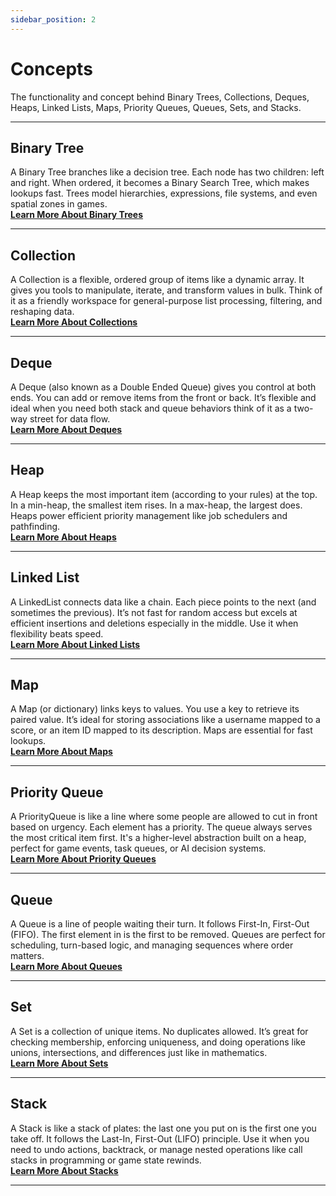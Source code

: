 ```yaml
---
sidebar_position: 2
---
```


# Concepts

The functionality and concept behind Binary Trees, Collections, Deques, Heaps, Linked Lists, Maps, Priority Queues, Queues, Sets, and Stacks.

---

## Binary Tree

A Binary Tree branches like a decision tree. Each node has two children: left and right. When ordered, it becomes a Binary Search Tree, which makes lookups fast. Trees model hierarchies, expressions, file systems, and even spatial zones in games. <br/> **[Learn More About Binary Trees](https://www.programiz.com/dsa/binary-tree)**

---

## Collection

A Collection is a flexible, ordered group of items like a dynamic array. It gives you tools to manipulate, iterate, and transform values in bulk. Think of it as a friendly workspace for general-purpose list processing, filtering, and reshaping data. <br/> **[Learn More About Collections](https://www.programiz.com/java-programming/collection-interface)**

---

## Deque

A Deque (also known as a Double Ended Queue) gives you control at both ends. You can add or remove items from the front or back. It’s flexible and ideal when you need both stack and queue behaviors think of it as a two-way street for data flow. <br/> **[Learn More About Deques](https://www.programiz.com/dsa/deque)**

---

## Heap

A Heap keeps the most important item (according to your rules) at the top. In a min-heap, the smallest item rises. In a max-heap, the largest does. Heaps power efficient priority management like job schedulers and pathfinding. <br/> **[Learn More About Heaps](https://www.programiz.com/dsa/heap-data-structure)**

---

## Linked List

A LinkedList connects data like a chain. Each piece points to the next (and sometimes the previous). It’s not fast for random access but excels at efficient insertions and deletions especially in the middle. Use it when flexibility beats speed. <br/> **[Learn More About Linked Lists](https://www.programiz.com/dsa/linked-list)**

---

## Map

A Map (or dictionary) links keys to values. You use a key to retrieve its paired value. It’s ideal for storing associations like a username mapped to a score, or an item ID mapped to its description. Maps are essential for fast lookups. <br/> **[Learn More About Maps](https://www.programiz.com/cpp-programming/map)**

---

## Priority Queue

A PriorityQueue is like a line where some people are allowed to cut in front based on urgency. Each element has a priority. The queue always serves the most critical item first. It's a higher-level abstraction built on a heap, perfect for game events, task queues, or AI decision systems. <br/> **[Learn More About Priority Queues](https://www.programiz.com/dsa/priority-queue)**

---

## Queue

A Queue is a line of people waiting their turn. It follows First-In, First-Out (FIFO). The first element in is the first to be removed. Queues are perfect for scheduling, turn-based logic, and managing sequences where order matters. <br/> **[Learn More About Queues](https://www.programiz.com/dsa/queue)**

---

## Set

A Set is a collection of unique items. No duplicates allowed. It’s great for checking membership, enforcing uniqueness, and doing operations like unions, intersections, and differences just like in mathematics. <br/> **[Learn More About Sets](https://www.programiz.com/java-programming/set)**

---

## Stack

A Stack is like a stack of plates: the last one you put on is the first one you take off. It follows the Last-In, First-Out (LIFO) principle. Use it when you need to undo actions, backtrack, or manage nested operations like call stacks in programming or game state rewinds. <br/> **[Learn More About Stacks](https://www.programiz.com/dsa/stack)**

---